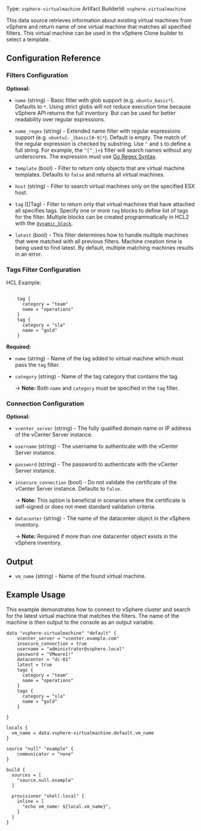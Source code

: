 Type: `vsphere-virtualmachine`
Artifact BuilderId: `vsphere.virtualmachine`

This data source retrieves information about existing virtual machines from vSphere
and return name of one virtual machine that matches all specified filters. This virtual
machine can be used in the vSphere Clone builder to select a template.

## Configuration Reference

### Filters Configuration

**Optional:**

<!-- Code generated from the comments of the Config struct in datasource/virtualmachine/data.go; DO NOT EDIT MANUALLY -->

- `name` (string) - Basic filter with glob support (e.g. `ubuntu_basic*`). Defaults to `*`.
  Using strict globs will not reduce execution time because vSphere API
  returns the full inventory. But can be used for better readability over
  regular expressions.

- `name_regex` (string) - Extended name filter with regular expressions support
  (e.g. `ubuntu[-_]basic[0-9]*`). Default is empty. The match of the
  regular expression is checked by substring. Use `^` and `$` to define a
  full string. For example, the `^[^_]+$` filter will search names
  without any underscores. The expression must use
  [Go Regex Syntax](https://pkg.go.dev/regexp/syntax).

- `template` (bool) - Filter to return only objects that are virtual machine templates.
  Defaults to `false` and returns all virtual machines.

- `host` (string) - Filter to search virtual machines only on the specified ESX host.

- `tag` ([]Tag) - Filter to return only that virtual machines that have attached all
  specifies tags. Specify one or more `tag` blocks to define list of tags
   for the filter. Multiple blocks can be created programmatically in HCL2 with the [`dynamic_block`](/packer/docs/templates/hcl_templates/expressions#dynamic-blocks).

- `latest` (bool) - This filter determines how to handle multiple machines that were
  matched with all previous filters. Machine creation time is being used
  to find latest. By default, multiple matching machines results in an
  error.

<!-- End of code generated from the comments of the Config struct in datasource/virtualmachine/data.go; -->


### Tags Filter Configuration

<!-- Code generated from the comments of the Tag struct in datasource/virtualmachine/data.go; DO NOT EDIT MANUALLY -->

HCL Example:

```hcl

	tag {
	  category = "team"
	  name = "operations"
	}
	tag {
	  category = "sla"
	  name = "gold"
	}

```

<!-- End of code generated from the comments of the Tag struct in datasource/virtualmachine/data.go; -->


**Required:**

<!-- Code generated from the comments of the Tag struct in datasource/virtualmachine/data.go; DO NOT EDIT MANUALLY -->

- `name` (string) - Name of the tag added to virtual machine which must pass the `tag`
  filter.

- `category` (string) - Name of the tag category that contains the tag.
  
  -> **Note:** Both `name` and `category` must be specified in the `tag`
  filter.

<!-- End of code generated from the comments of the Tag struct in datasource/virtualmachine/data.go; -->


### Connection Configuration

**Optional:**

<!-- Code generated from the comments of the ConnectConfig struct in builder/vsphere/common/step_connect.go; DO NOT EDIT MANUALLY -->

- `vcenter_server` (string) - The fully qualified domain name or IP address of the vCenter Server
  instance.

- `username` (string) - The username to authenticate with the vCenter Server instance.

- `password` (string) - The password to authenticate with the vCenter Server instance.

- `insecure_connection` (bool) - Do not validate the certificate of the vCenter Server instance.
  Defaults to `false`.
  
  -> **Note:** This option is beneficial in scenarios where the certificate
  is self-signed or does not meet standard validation criteria.

- `datacenter` (string) - The name of the datacenter object in the vSphere inventory.
  
  -> **Note:** Required if more than one datacenter object exists in the
  vSphere inventory.

<!-- End of code generated from the comments of the ConnectConfig struct in builder/vsphere/common/step_connect.go; -->


## Output

<!-- Code generated from the comments of the DatasourceOutput struct in datasource/virtualmachine/data.go; DO NOT EDIT MANUALLY -->

- `vm_name` (string) - Name of the found virtual machine.

<!-- End of code generated from the comments of the DatasourceOutput struct in datasource/virtualmachine/data.go; -->


## Example Usage

This example demonstrates how to connect to vSphere cluster and search for the latest virtual machine
that matches the filters. The name of the machine is then output to the console as an output variable.
```hcl
data "vsphere-virtualmachine" "default" {
    vcenter_server = "vcenter.example.com"
    insecure_connection = true
    username = "administrator@vsphere.local"
    password = "VMware1!"
    datacenter = "dc-01"
    latest = true
    tags {
	  category = "team"
	  name = "operations"
	}
	tags {
	  category = "sla"
	  name = "gold"
	}

}

locals {
  vm_name = data.vsphere-virtualmachine.default.vm_name
}

source "null" "example" {
    communicator = "none"
}

build {
  sources = [
    "source.null.example"
  ]

  provisioner "shell-local" {
    inline = [
      "echo vm_name: ${local.vm_name}",
    ]
  }
}
```
